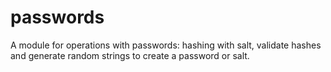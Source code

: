 # passwords
A module for operations with passwords: hashing with salt, validate hashes and generate random strings to create a password or salt.